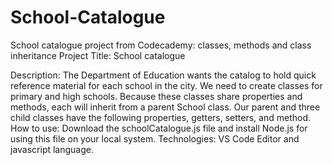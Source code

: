 # School-Catalogue
School catalogue project from Codecademy: classes, methods and class inheritance
Project Title: School catalogue 

Description: The Department of Education wants the catalog to hold quick reference material for each school in the city.
We need to create classes for primary and high schools. Because these classes share properties and methods, each will inherit from a parent School class. 
Our parent and three child classes have the following properties, getters, setters, and method.
How to use: Download the schoolCatalogue.js file and install Node.js for using this file on your local system. 
Technologies: VS Code Editor and javascript language.

 
